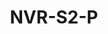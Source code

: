 ---
title: "NVR-S2-P"
description: "4/8CH 1-SATA Ultra 265/H.265/H.264 PoE NVR"
image: "/images/categories/products/accessories/BAT-LA5800/BAT-LA58002.png"
images:
  - url: "/images/categories/products/accessories/BAT-LA5800/BAT-LA58002.png"
    caption: "Front view"
features:
  - Support Ultra 265/H.265/H.264 video formats
  - 4/8-channel input
  - Plug & Play with 4/8 independent PoE network interfaces
  - Third-party IP cameras supported with ONVIF conformance:- Profile S, Profile G, Profile T
  - Support 1-ch HDMI, 1-ch VGA
  - HDMI and VGA simultaneous output
  - Up to 5MP resolution recording
  - 1 SATA HDD up to 8TB
  - Support cloud upgrade
specifications: 
  IP Video Input: 4-ch, 8-ch
  Incoming Bandwidth: 50Mbps
  Outgoing Bandwidth: 40Mbps
  Remote Users: "128"
  Protocols: TCP/IP, P2P, UPnP, DHCP, HTTP, HTTPS, DNS, DDNS, SMTP
  HDMI:
        1920x1080/60Hz, 1920x1080/50Hz, 1600x1200/60Hz, 1280x1024/60Hz, 1280x720/60Hz, 1024x768/60Hz
  VGA:
        1920x1080/60Hz, 1920x1080/50Hz, 1600x1200/60Hz, 1280x1024/60Hz, 1280x720/60Hz, 1024x768/60Hz
  Audio Output: 1-ch, RCA
  Recording Resolution: 5MP/4MP/3MP/1080P/960P/720P/960H/D1/2CIF/CIF
  Synchronous Playback: 4-ch, 8-ch
  Corridor Mode Screen: 3/4, 3/4/5/7/9
  Decoding format: Ultra 265/H.265/H.264
  Liveview/Playback: 5MP/4MP/3MP/1080P/960P/720P/960H/D1/2CIF/CIF
  Capability: 1 x 5MP@30, 2 x 4MP@30, 4 x 3MP@25, 4 x 1080p@30, 8 x 720p@30
  SATA: 1 SATA interface
  Capacity: Up to 8TB for each disk
  Network Interface: 1 RJ45 10M/100M self-adaptive Ethernet Interface
  USB Interface: Rear panel:- 2 x USB2.0
  RS232: NA
  RS485: NA
  Alarm In: NA
  Alarm Out: NA
  Interface: 4 RJ45 10M/100M self-adaptive Ethernet Interface, 8 RJ45 10M/100M self-adaptive Ethernet Interface
  Max Power: Max 30W for single port
  Max Total Power: Max 50W in total (4-ch), Max 75W in total (8-ch)
  Supported Standard: IEEE 802.3at, IEEE 802.3af
  Power Supply: 48V DC (4-ch), 52V DC (8-ch)
  Power Consumption: ≤9 W (without HDD)
  Working Environment: -10°C ~ + 55°C (+14°F ~ +131°F), Humidity ≤ 90% RH (non-condensing)
  Dimensions: 260mm × 243mm × 46mm (10.2" × 9.6" × 1.8")
  Weight: ≤1.2kg (2.65 lb) (without HDD)
  Certification:
    - CE
    - FCC
    - WEEE
---